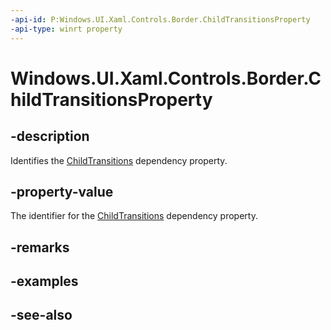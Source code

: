 ```yaml
---
-api-id: P:Windows.UI.Xaml.Controls.Border.ChildTransitionsProperty
-api-type: winrt property
---
```


<!-- Property syntax
public Windows.UI.Xaml.DependencyProperty ChildTransitionsProperty { get; }
-->

# Windows.UI.Xaml.Controls.Border.ChildTransitionsProperty

## -description
Identifies the [ChildTransitions](border_childtransitions.md) dependency property.



## -property-value
The identifier for the [ChildTransitions](border_childtransitions.md) dependency property.

## -remarks

## -examples

## -see-also
